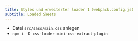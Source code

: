 ```yaml
---
title: Styles und erweiterter loader 1 (webpack.config.js)
subtitle: Loaded Sheets
---
```


- Datei `src/sass/main.css` anlegen
- `npm i -D css-loader mini-css-extract-plugin`
